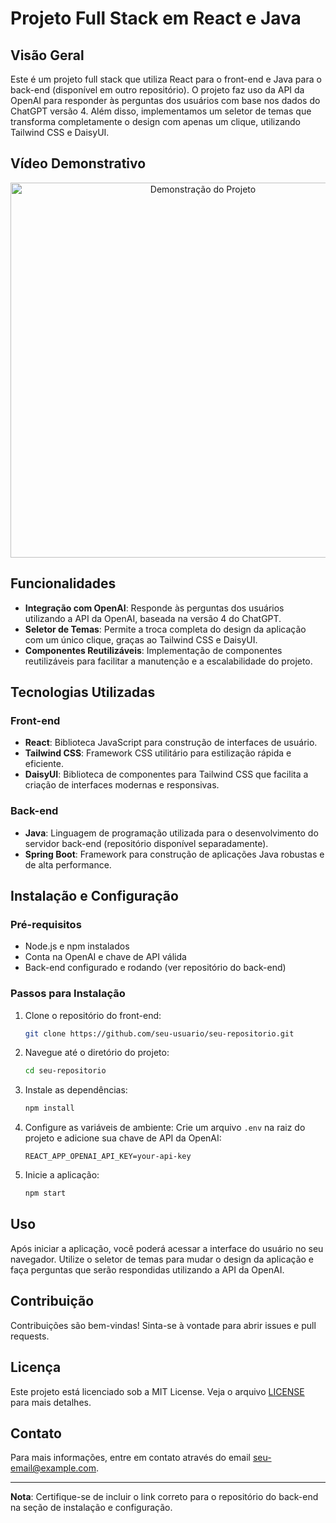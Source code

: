 # Projeto Full Stack em React e Java

## Visão Geral

Este é um projeto full stack que utiliza React para o front-end e Java para o back-end (disponível em outro repositório). O projeto faz uso da API da OpenAI para responder às perguntas dos usuários com base nos dados do ChatGPT versão 4. Além disso, implementamos um seletor de temas que transforma completamente o design com apenas um clique, utilizando Tailwind CSS e DaisyUI.

## Vídeo Demonstrativo

<div align="center">
  <img src="./public/chatGpt-1.gif" alt="Demonstração do Projeto" width="600">
</div>

## Funcionalidades

- **Integração com OpenAI**: Responde às perguntas dos usuários utilizando a API da OpenAI, baseada na versão 4 do ChatGPT.
- **Seletor de Temas**: Permite a troca completa do design da aplicação com um único clique, graças ao Tailwind CSS e DaisyUI.
- **Componentes Reutilizáveis**: Implementação de componentes reutilizáveis para facilitar a manutenção e a escalabilidade do projeto.

## Tecnologias Utilizadas

### Front-end

- **React**: Biblioteca JavaScript para construção de interfaces de usuário.
- **Tailwind CSS**: Framework CSS utilitário para estilização rápida e eficiente.
- **DaisyUI**: Biblioteca de componentes para Tailwind CSS que facilita a criação de interfaces modernas e responsivas.

### Back-end

- **Java**: Linguagem de programação utilizada para o desenvolvimento do servidor back-end (repositório disponível separadamente).
- **Spring Boot**: Framework para construção de aplicações Java robustas e de alta performance.

## Instalação e Configuração

### Pré-requisitos

- Node.js e npm instalados
- Conta na OpenAI e chave de API válida
- Back-end configurado e rodando (ver repositório do back-end)

### Passos para Instalação

1. Clone o repositório do front-end:
    ```bash
    git clone https://github.com/seu-usuario/seu-repositorio.git
    ```

2. Navegue até o diretório do projeto:
    ```bash
    cd seu-repositorio
    ```

3. Instale as dependências:
    ```bash
    npm install
    ```

4. Configure as variáveis de ambiente:
    Crie um arquivo `.env` na raiz do projeto e adicione sua chave de API da OpenAI:
    ```
    REACT_APP_OPENAI_API_KEY=your-api-key
    ```

5. Inicie a aplicação:
    ```bash
    npm start
    ```

## Uso

Após iniciar a aplicação, você poderá acessar a interface do usuário no seu navegador. Utilize o seletor de temas para mudar o design da aplicação e faça perguntas que serão respondidas utilizando a API da OpenAI.

## Contribuição

Contribuições são bem-vindas! Sinta-se à vontade para abrir issues e pull requests. 

## Licença

Este projeto está licenciado sob a MIT License. Veja o arquivo [LICENSE](LICENSE) para mais detalhes.

## Contato

Para mais informações, entre em contato através do email [seu-email@example.com](mailto:seu-email@example.com).

---

**Nota**: Certifique-se de incluir o link correto para o repositório do back-end na seção de instalação e configuração.
